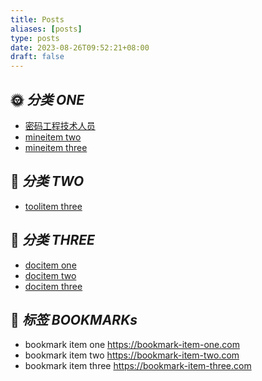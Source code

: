 ```yaml
---
title: Posts
aliases: [posts]
type: posts
date: 2023-08-26T09:52:21+08:00
draft: false
---
```




<div class="nav">

## 🌞 *分类 ONE*
- [密码工程技术人员](/posts/Cryptography-Engineering-Technician)
- [mineitem two](/archive)
- [mineitem three](https://nav-item-three.com)
 
## 🔨 *分类 TWO*
- [toolitem three](https://nav-item-three.com)

## 📑 *分类 THREE*
- [docitem one](/)
- [docitem two](/archive)
- [docitem three](https://nav-item-three.com)

</div>

## 🔖 *标签 BOOKMARKs*

<div class="bookmark">

- bookmark item one https://bookmark-item-one.com
- bookmark item two https://bookmark-item-two.com
- bookmark item three https://bookmark-item-three.com

</div>